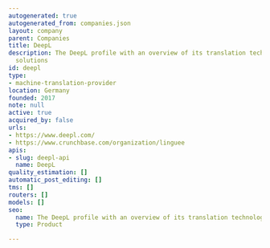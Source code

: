 ```yaml
---
autogenerated: true
autogenerated_from: companies.json
layout: company
parent: Companies
title: DeepL
description: The DeepL profile with an overview of its translation technologies and
  solutions
id: deepl
type:
- machine-translation-provider
location: Germany
founded: 2017
note: null
active: true
acquired_by: false
urls:
- https://www.deepl.com/
- https://www.crunchbase.com/organization/linguee
apis:
- slug: deepl-api
  name: DeepL
quality_estimation: []
automatic_post_editing: []
tms: []
routers: []
models: []
seo:
  name: The DeepL profile with an overview of its translation technologies and solutions
  type: Product

---
```



